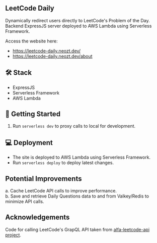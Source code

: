 ## LeetCode Daily

Dynamically redirect users directly to LeetCode's Problem of the Day. Backend ExpressJS server deployed to AWS Lambda using Serverless Framework.

Access the website here:
- https://leetcode-daily.neozt.dev/
- https://leetcode-daily.neozt.dev/about

## 🛠️ Stack

- ExpressJS
- Serverless Framework
- AWS Lambda

## 🚀 Getting Started

1. Run `serverless dev` to proxy calls to local for development.

## 💻 Deployment

- The site is deployed to AWS Lambda using Serverless Framework.
- Run `serverless deploy` to deploy latest changes.

## Potential Improvements
a. Cache LeetCode API calls to improve performance.  
b. Save and retrieve Daily Questions data to and from Valkey/Redis to minimize API calls.  

## Acknowledgements

Code for calling LeetCode's GrapQL API taken from [alfa-leetcode-api project](https://github.com/alfaarghya/alfa-leetcode-api).